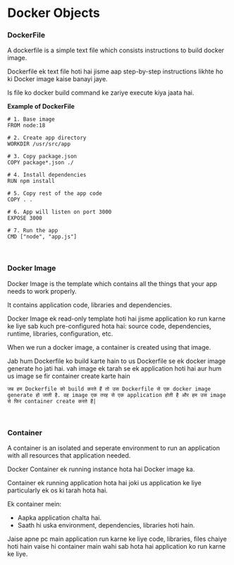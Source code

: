 # Docker Objects

### DockerFile

A dockerfile is a simple text file which consists instructions to build docker image.

Dockerfile ek text file hoti hai jisme aap step-by-step instructions likhte ho ki Docker image kaise banayi jaye.

Is file ko docker build command ke zariye execute kiya jaata hai.

**Example of DockerFile**

```
# 1. Base image
FROM node:18

# 2. Create app directory
WORKDIR /usr/src/app

# 3. Copy package.json
COPY package*.json ./

# 4. Install dependencies
RUN npm install

# 5. Copy rest of the app code
COPY . .

# 6. App will listen on port 3000
EXPOSE 3000

# 7. Run the app
CMD ["node", "app.js"]
```

<br>

### Docker Image

Docker Image is the template which contains all the things that your app needs to work properly.

It contains application code, libraries and dependencies.

Docker Image ek read-only template hoti hai jisme application ko run karne ke liye sab kuch pre-configured hota hai: source code, dependencies, runtime, libraries, configuration, etc.

When we run a docker image, a container is created using that image.

Jab hum Dockerfile ko build karte hain to us Dockerfile se ek docker image generate ho jati hai. vah image ek tarah se ek application hoti hai aur hum us image se fir container create karte hain

```जब हम Dockerfile को build करते हैं तो उस Dockerfile से एक docker image generate हो जाती है. वह image एक तरह से एक application होती है और हम उस image से फिर container create करते हैं|```

<br>

### Container

A container is an isolated and seperate environment to run an application with all resources that application needed.

Docker Container ek running instance hota hai Docker image ka.

Container ek running application hota hai joki us application ke liye particularly ek os ki tarah hota hai.

Ek container mein:
- Aapka application chalta hai.
- Saath hi uska environment, dependencies, libraries hoti hain.

Jaise apne pc main application run karne ke liye code, libraries, files chaiye hoti hain vaise hi container main wahi sab hota hai application ko run karne ke liye.
